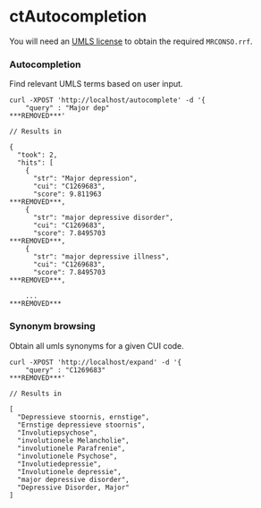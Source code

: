 ctAutocompletion
=======

You will need an [UMLS license](https://www.nlm.nih.gov/research/umls/) to obtain the required `MRCONSO.rrf`.


### Autocompletion

Find relevant UMLS terms based on user input.


```
curl -XPOST 'http://localhost/autocomplete' -d '{
    "query" : "Major dep"
***REMOVED***'

// Results in

{
  "took": 2,
  "hits": [
    {
      "str": "Major depression",
      "cui": "C1269683",
      "score": 9.811963
***REMOVED***,
    {
      "str": "major depressive disorder",
      "cui": "C1269683",
      "score": 7.8495703
***REMOVED***,
    {
      "str": "major depressive illness",
      "cui": "C1269683",
      "score": 7.8495703
***REMOVED***,

    ...
***REMOVED***
```



### Synonym browsing

Obtain all umls synonyms for a given CUI code.


```
curl -XPOST 'http://localhost/expand' -d '{
    "query" : "C1269683"
***REMOVED***'

// Results in

[
  "Depressieve stoornis, ernstige",
  "Ernstige depressieve stoornis",
  "Involutiepsychose",
  "involutionele Melancholie",
  "involutionele Parafrenie",
  "involutionele Psychose",
  "Involutiedepressie",
  "Involutionele depressie",
  "major depressive disorder",
  "Depressive Disorder, Major"
]
```
